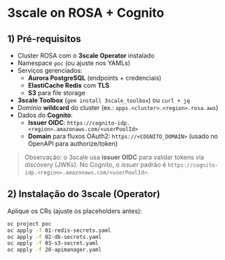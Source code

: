 # 3scale on ROSA + Cognito

## 1) Pré-requisitos
- Cluster ROSA com o **3scale Operator** instalado
- Namespace `poc` (ou ajuste nos YAMLs)
- Serviços gerenciados:
  - **Aurora PostgreSQL** (endpoints + credenciais)
  - **ElastiCache Redis** com **TLS**
  - **S3** para file storage
- **3scale Toolbox** (`gem install 3scale_toolbox`) ou `curl + jq`
- Domínio **wildcard** do cluster (ex.: `apps.<cluster>.<region>.rosa.aws`)
- Dados do **Cognito**:
  - **Issuer OIDC**: `https://cognito-idp.<region>.amazonaws.com/<userPoolId>`
  - **Domain** para fluxos OAuth2: `https://<COGNITO_DOMAIN>` (usado no OpenAPI para authorize/token)

> Observação: o 3scale usa **issuer OIDC** para validar tokens via *discovery* (JWKs). No Cognito,
> o *issuer* padrão é `https://cognito-idp.<region>.amazonaws.com/<userPoolId>`.

## 2) Instalação do 3scale (Operator)

Aplique os CRs (ajuste os placeholders antes):

```bash
oc project poc
oc apply -f 01-redis-secrets.yaml
oc apply -f 02-db-secrets.yaml
oc apply -f 03-s3-secret.yaml
oc apply -f 20-apimanager.yaml
```



